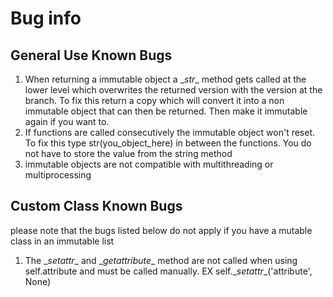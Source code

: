 # Bug info
General Use Known Bugs
------------------
1. When returning a immutable object a \__str__ method gets called at the lower level which overwrites the returned version with the version at the branch. To fix this return a copy which will convert it into a non immutable object that can then be returned. Then make it immutable again if you want to.
2. If functions are called consecutively the immutable object won't reset. To fix this type str(you_object_here) in between the functions. You do not have to store the value from the string method
3. immutable objects are not compatible with multithreading or multiprocessing

Custom Class Known Bugs
-----------
please note that the bugs listed below do not apply if you have a mutable class in an immutable list
1. The \__setattr__ and \__getattribute__ method are not called when using self.attribute and must be called manually. EX self.\__setattr__('attribute', None)
